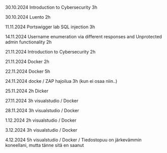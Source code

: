 30.10.2024 Introduction to Cybersecurity 3h

30.10.2024 Luento 2h

11.11.2024 Portswigger lab SQL injection 3h

14.11.2024 Username enumeration via different responses and Unprotected admin functionality  2h

21.11.2024 Introduction to Cybersecurity 2h

21.11.2024  Docker 2h

22.11.2024 Docker 5h

24.11.2024 docke / ZAP hajoilua 3h (kun ei osaa niin..)

25.11.2024 2h Dicker

27.11.2024 3h visualstudio / Docker

28.11.2024 3h visualstudio / Docker

1.12.2024 2h visualstudio / Docker

3.12.2024 3h visualstudio / Docker

4.12.2024 5h visualstudio / Docker / Tiedostopuu on järkevämmin koneellani, mutta tänne sitä en saanut
